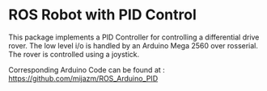 # ROS Robot with PID Control

This package implements a PID Controller for controlling a differential drive rover.
The low level i/o is handled by an Arduino Mega 2560 over rosserial.
The rover is controlled using a joystick.

Corresponding Arduino Code can be found at : https://github.com/mijazm/ROS_Arduino_PID